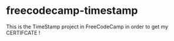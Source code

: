 # freecodecamp-timestamp
This is the TimeStamp project in FreeCodeCamp in order to get my CERTIFCATE !
